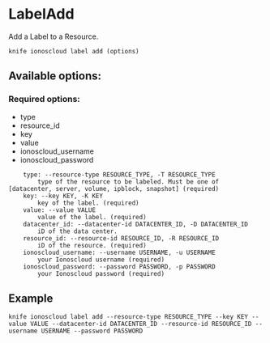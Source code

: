 # LabelAdd

Add a Label to a Resource.

```text
knife ionoscloud label add (options)
```

## Available options:

### Required options:

* type
* resource_id
* key
* value
* ionoscloud_username
* ionoscloud_password

```text
    type: --resource-type RESOURCE_TYPE, -T RESOURCE_TYPE
        type of the resource to be labeled. Must be one of [datacenter, server, volume, ipblock, snapshot] (required)
    key: --key KEY, -K KEY
        key of the label. (required)
    value: --value VALUE
        value of the label. (required)
    datacenter_id: --datacenter-id DATACENTER_ID, -D DATACENTER_ID
        iD of the data center.
    resource_id: --resource-id RESOURCE_ID, -R RESOURCE_ID
        iD of the resource. (required)
    ionoscloud_username: --username USERNAME, -u USERNAME
        your Ionoscloud username (required)
    ionoscloud_password: --password PASSWORD, -p PASSWORD
        your Ionoscloud password (required)
```

## Example

```text
knife ionoscloud label add --resource-type RESOURCE_TYPE --key KEY --value VALUE --datacenter-id DATACENTER_ID --resource-id RESOURCE_ID --username USERNAME --password PASSWORD
```
